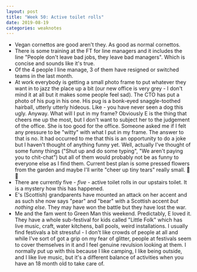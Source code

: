 ```yaml
---
layout: post
title: "Week 50: Active toilet rolls"
date: 2019-08-19
categories: weaknotes
---
```

* Vegan cornettos are good aren't they. As good as normal cornettos.
* There is some training at the FT for line managers and it includes the line "People don't leave bad jobs, they leave bad managers". Which is concise and sounds like it's true.
* Of the 4 people I line manage, 3 of them have resigned or switched teams in the last month.
* At work everybody is getting a small photo frame to put whatever they want in to jazz the place up a bit (our new office is very grey - I don't mind it at all but it makes some people feel sad). The CTO has put a photo of his pug in his one. His pug is a bonk-eyed snaggle-toothed hairball, utterly utterly hideous. Like - you have never seen a dog this ugly. Anyway. What will I put in my frame? Obviously E is the thing that cheers me up the most, but I don't want to subject her to the judgement of the office. She is too good for the office. Someone asked me if I felt any pressure to be "witty" with what I put in my frame. The answer to that is no. It had occurred to me that this is an opportunity to do a joke but I haven't thought of anything funny yet. Well, actually I've thought of some funny things ("Shut up and do some typing", "We aren't paying you to chit-chat") but all of them would probably not be as funny to everyone else as I find them. Current best plan is some pressed flowers from the garden and maybe I'll write "cheer up tiny tears" really small. 🌸🌼
* There are currently five - _five_ - active toilet rolls in our upstairs toilet. It is a mystery how this has happened.
* E's (Scottish) grandparents have mounted an attack on her accent and as such she now says "pear" and "bear" with a Scottish accent _but nothing else_. They may have won the battle but they have lost the war.
* Me and the fam went to Green Man this weekend. Predictably, E loved it. They have a whole sub-festival for kids called "Little Folk" which has live music, craft, water kitchens, ball pools, weird installations. I usually find festivals a bit stressful - I don't like crowds of people at all and while I've sort of got a grip on my fear of glitter, people at festivals seem to cover themselves in it and I feel genuine revulsion looking at them. I normally put up with this because I like camping, I like being outside, and I like live music, but it's a different balance of activities when you have an 18 month old to take care of.
